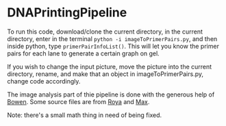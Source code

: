 # DNAPrintingPipeline

To run this code, download/clone the current directory, in the current directory, enter in the terminal `python -i imageToPrimerPairs.py`, and then inside python, type `primerPairInfoList()`. This will let you know the primer pairs for each lane to generate a certain graph on gel.

If you wish to change the input picture, move the picture into the current directory, rename, and make that an object in imageToPrimerPairs.py, change code accordingly.

The image analysis part of thie pipeline is done with the generous help of [Bowen](https://github.com/JiangBowen0008). Some source files are from [Roya](https://github.com/ramininaieni) and [Max](https://github.com/maxschommer).



Note: there's a small math thing in need of being fixed.
